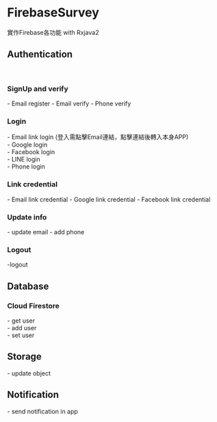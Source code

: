 # FirebaseSurvey
實作Firebase各功能 with Rxjava2<br>
<h2>Authentication</h2><br>
<h3>SignUp and verify</h3>
- Email register
- Email verify
- Phone verify
<h3>Login</h3>
- Email link login (登入需點擊Email連結，點擊連結後轉入本身APP)<br>
- Google login <br>
- Facebook login<br>
- LINE login<br>
- Phone login<br>
<h3>Link credential</h3>
- Email link credential 
- Google link credential 
- Facebook link credential 
<h3>Update info</h3>
- update email
- add phone
<h3>Logout</h3>
-logout

<h2>Database</h2>
<h3>Cloud Firestore</h3>
- get user<br>
- add user<br>
- set user<br>
<h2>Storage</h2>
- update object<br>
<h2>Notification</h2>
- send notification in app<br>
